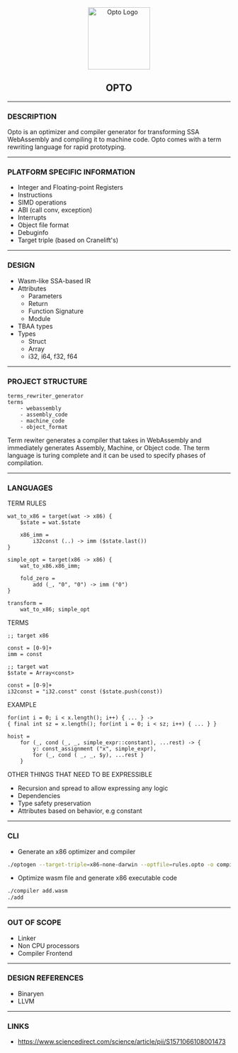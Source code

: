 <div align="center">
    <a href="#" target="_blank">
        <img src="https://image.flaticon.com/icons/svg/1179/1179774.svg" alt="Opto Logo" width="140" height="140"></img>
    </a>
</div>


<h2 align="center">OPTO</h2>

--------------

### DESCRIPTION

Opto is an optimizer and compiler generator for transforming SSA WebAssembly and compiling it to machine code. Opto comes with a term rewriting language for rapid prototyping.

--------------

### PLATFORM SPECIFIC INFORMATION

- Integer and Floating-point Registers
- Instructions
- SIMD operations
- ABI (call conv, exception)
- Interrupts
- Object file format
- Debuginfo
- Target triple (based on Cranelift's)

--------------

### DESIGN

- Wasm-like SSA-based IR
- Attributes
    - Parameters
    - Return
    - Function Signature
    - Module
- TBAA types
- Types
    - Struct
    - Array
    - i32, i64, f32, f64

--------------

### PROJECT STRUCTURE

```
terms_rewriter_generator
terms
    - webassembly
    - assembly_code
    - machine_code
    - object_format
```

Term rewiter generates a compiler that takes in WebAssembly and immediately generates Assembly, Machine, or Object code.
The term language is turing complete and it can be used to specify phases of compilation.

-------------

### LANGUAGES

TERM RULES

```
wat_to_x86 = target(wat -> x86) {
    $state = wat.$state

    x86_imm =
        i32const (..) -> imm ($state.last())
}

simple_opt = target(x86 -> x86) {
    wat_to_x86.x86_imm;

    fold_zero =
        add (_, "0", "0") -> imm ("0")
}

transform =
    wat_to_x86; simple_opt
```

TERMS

```
;; target x86

const = [0-9]+
imm = const
```

```
;; target wat
$state = Array<const>

const = [0-9]+
i32const = "i32.const" const ($state.push(const))
```

EXAMPLE
```
for(int i = 0; i < x.length(); i++) { ... } ->
{ final int sz = x.length(); for(int i = 0; i < sz; i++) { ... } }
```

```
hoist =
    for (_, cond (_, _, simple_expr::constant), ...rest) -> {
        y: const_assignment ("x", simple_expr),
        for (_, cond ( _, _, $y), ...rest }
    }

```

OTHER THINGS THAT NEED TO BE EXPRESSIBLE
- Recursion and spread to allow expressing any logic
- Dependencies
- Type safety preservation
- Attributes based on behavior, e.g constant

--------------

### CLI

- Generate an x86 optimizer and compiler

```bash
./optogen --target-triple=x86-none-darwin --optfile=rules.opto -o compiler
```

- Optimize wasm file and generate x86 executable code

```bash
./compiler add.wasm
./add
```

--------------

### OUT OF SCOPE

- Linker
- Non CPU processors
- Compiler Frontend

--------------

### DESIGN REFERENCES

- Binaryen
- LLVM

--------------

### LINKS

- https://www.sciencedirect.com/science/article/pii/S1571066108001473
